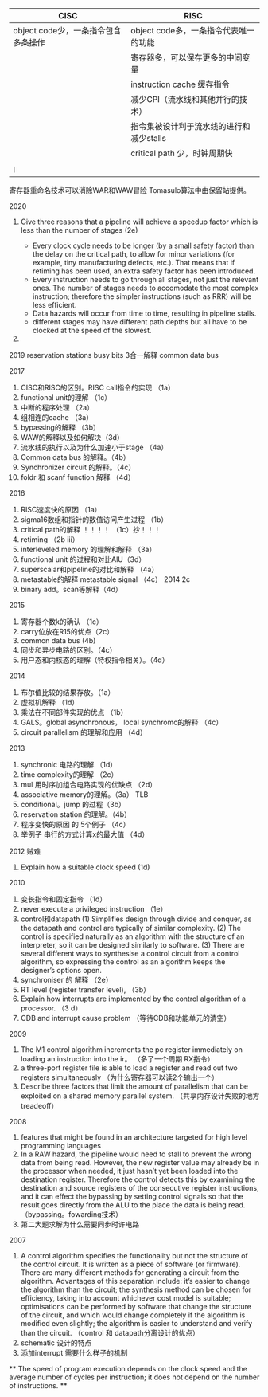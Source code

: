 | CISC                                | RISC                                     |
| ----------------------------------- | ---------------------------------------- |
| object code少，一条指令包含多条操作 | object code多，一条指令代表唯一的功能    |
|                                     | 寄存器多，可以保存更多的中间变量         |
|                                     | instruction cache 缓存指令               |
|                                     | 减少CPI（流水线和其他并行的技术）        |
|                                     | 指令集被设计利于流水线的进行和减少stalls |
|                                     | critical path 少，时钟周期快                           |
|                                     |                                          |
l                                    |                                          |

寄存器重命名技术可以消除WAR和WAW冒险
Tomasulo算法中由保留站提供。

2020
1. Give three reasons that a pipeline will achieve a speedup factor which is less than the number of stages (2e)

   * Every clock cycle needs to be longer (by a small safety factor) than the delay on the critical path, to allow for minor variations (for example, tiny manufacturing defects, etc.). That means that if retiming has been used, an extra safety factor has been introduced.
   *  Every instruction needs to go through all stages, not just the relevant ones. The number of stages needs to accomodate the most complex instruction; therefore the simpler instructions (such as RRR) will be less efficient.
   *  Data hazards will occur from time to time, resulting in pipeline stalls.
   *  different stages may have different path depths but all have to be clocked at the speed of the slowest. 
3. 

2019
reservation stations
busy bits                 3合一解释
common data bus

2017
1.   CISC和RISC的区别。RISC call指令的实现 （1a）
2.  functional unit的理解 （1c）
3.  中断的程序处理 （2a）
4.  组相连的cache （3a）
5.  bypassing的解释 （3b）
6.  WAW的解释以及如何解决（3d）
7.  流水线的执行以及为什么加速小于stage （4a）
8.  Common data bus 的解释。（4b）
9.   Synchronizer circuit 的解释。（4c）
10.   foldr 和 scanf function 解释 （4d）

2016
1. RISC速度快的原因 （1a）
2. sigma16数组和指针的数值访问产生过程 （1b）
3. critical path的解释 ！！！！ （1c）抄！！！
4. retiming  （2b iii）
5. interleveled memory 的理解和解释 （3a）
6. functional unit 的过程和对比AlU（3d）
7. superscalar和pipeline的对比和解释 （4a）
8. metastable的解释  metastable signal （4c）  2014 2c
9. binary add。scan等解释（4d）

2015
1. 寄存器个数k的确认 （1c）
2. carry位放在R15的优点（2c）
3. common data bus (4b)
4. 同步和异步电路的区别。（4c）
5. 用户态和内核态的理解（特权指令相关）。（4d）

2014
1. 布尔值比较的结果存放。（1a）
2. 虚拟机解释 （1d）
3. 乘法在不同部件实现的优点 （1b）
4. GALS。global asynchronous， local synchromc的解释 （4c）
5. circuit parallelism 的理解和应用 （4d）

2013
1. synchronic 电路的理解 （1d）
2. time complexity的理解 （2c）
3. mul 用时序加组合电路实现的优缺点 （2d）
4. associative memory的理解。（3a）   TLB
5. conditional。jump 的过程（3b）
6. reservation station 的理解。（4b）
7. 程序变快的原因 的 5个例子 （4c）
8. 举例子  串行的方式计算x的最大值 （4d）

2012   贼难
1. Explain how a suitable clock speed (1d)

2010
1. 变长指令和固定指令 （1d）
2. never execute a privileged instruction （1e）
3. control和datapath   (1) Simplifies design through divide and conquer, as the datapath and control are typically of similar complexity. (2) The control is specified naturally as an algorithm with the structure of an interpreter, so it can be designed similarly to software. (3) There are several different ways to synthesise a control circuit from a control algorithm, so expressing the control as an algorithm keeps the designer’s options open. 
4. synchroniser 的 解释 （2e）
5. RT level (register transfer level),  （3b）
6. Explain how interrupts are implemented by the control algorithm of a processor. （3 d）
7. CDB and interrupt cause problem  （等待CDB和功能单元的清空）

2009
1. The M1 control algorithm increments the pc register immediately on loading an instruction into the ir。 （多了一个周期 RX指令）
2. a three-port register file is able to load a register and read out two registers simultaneously （为什么寄存器可以读2个输出一个）
3. Describe three factors that limit the amount of parallelism that can be exploited on a shared memory parallel system.  （共享内存设计失败的地方  treadeoff）

2008
1. features that might be found in an architecture targeted for high level programming languages  
2. In a RAW hazard, the pipeline would need to stall to prevent the wrong data from being read. However, the new register value may already be in the processor when needed, it just hasn’t yet been loaded into the destination register. Therefore the control detects this by examining the destination and source registers of the consecutive register instructions, and it can effect the bypassing by setting control signals so that the result goes directly from the ALU to the place the data is being read. （bypassing。fowarding技术）
3.   第二大题求解为什么需要同步时许电路

2007
1. A control algorithm specifies the functionality but not the structure of the control circuit. It is written as a piece of software (or firmware). There are many different methods for generating a circuit from the algorithm. Advantages of this separation include: it’s easier to change the algorithm than the circuit; the synthesis method can be chosen for efficiency, taking into account whichever cost model is suitable; optimisations can be performed by software that change the structure of the circuit, and which would change completely if the algorithm is modified even slightly; the algorithm is easier to understand and verify than the circuit.   （control 和 datapath分离设计的优点）
2.  schematic 设计的特点
3.  添加interrupt 需要什么样子的机制

 ** The speed of program execution depends on the clock speed and the average number of cycles per instruction; it does not depend on the number of instructions. **